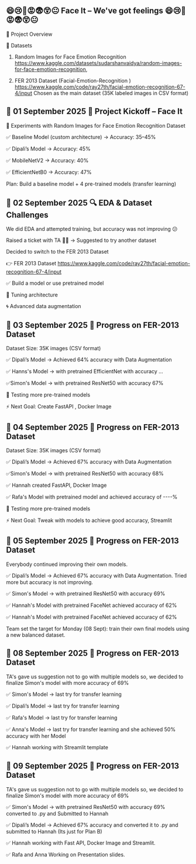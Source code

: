 😄😢🤢😡😨😲😐 Face It – We've got feelings 😄😢🤢😡😨😲😐
------------------------------------------------------------------------------------------------
📌 Project Overview

📂 Datasets
1. Random Images for Face Emotion Recognition
https://www.kaggle.com/datasets/sudarshanvaidya/random-images-for-face-emotion-recognition,

2. FER 2013 Dataset (Facial-Emotion-Recognition )
https://www.kaggle.com/code/ray27th/facial-emotion-recognition-67-4/input
Chosen as the main dataset (35K labeled images in CSV format)


📅 01 September 2025
🚀 Project Kickoff – Face It
------------------------------------------------------------------------------------------------

🧪 Experiments with Random Images for Face Emotion Recognition Dataset

✅ Baseline Model (custom architecture) → Accuracy: 35–45%

✅ Dipali’s Model → Accuracy: 45%

✅ MobileNetV2 → Accuracy: 40%

✅ EfficientNetB0 → Accuracy: 47%


Plan: Build a baseline model + 4 pre-trained models (transfer learning)


📅 02 September 2025
🔍 EDA & Dataset Challenges
------------------------------------------------------------------------------------------------

We did EDA and attempted training, but accuracy was not improving 😕

Raised a ticket with TA 🧑‍🏫 → Suggested to try another dataset

Decided to switch to the FER 2013 Dataset

👉 FER 2013 Dataset
https://www.kaggle.com/code/ray27th/facial-emotion-recognition-67-4/input

✅ Build a model or use pretrained model

🔧 Tuning architecture

🌀 Advanced data augmentation



📅 03 September 2025
💪 Progress on FER-2013 Dataset
------------------------------------------------------------------------------------------------

Dataset Size: 35K images (CSV format)

✅ Dipali’s Model → Achieved 64% accuracy with Data Augmentation

✅ Hanns's Model → with pretrained EfficientNet with accuracy ... 

✅Simon's Model → with pretrained ResNet50 with accuracy 67%

🤖 Testing more pre-trained models

⚡ Next Goal: Create FastAPI , Docker Image 


📅 04 September 2025
💪 Progress on FER-2013 Dataset
------------------------------------------------------------------------------------------------
Dataset Size: 35K images (CSV format)

✅ Dipali’s Model → Achieved 67% accuracy with Data Augmentation 

✅Simon's Model → with pretrained ResNet50 with accuracy 68%

✅ Hannah created FastAPI, Docker Image

✅ Rafa's Model with pretrained model and achieved accuracy of ----%

🤖 Testing more pre-trained models

⚡ Next Goal: Tweak with models to achieve good accuracy, Streamlit

📅 05 September 2025
💪 Progress on FER-2013 Dataset
----------------------------------------------------------------------------------------------

Everybody continued improving their own models.

✅ Dipali’s Model → Achieved 67% accuracy with Data Augmentation. Tried more but accuracy is not improving. 

✅ Simon's Model → with pretrained ResNet50 with accuracy 69%

✅ Hannah's Model with pretrained FaceNet achieved accuracy of 62%

✅ Hannah's Model with pretrained FaceNet achieved accuracy of 62% 

Team set the target for Monday (08 Sept): train their own final models using a new balanced dataset.


📅 08 September 2025
💪 Progress on FER-2013 Dataset
----------------------------------------------------------------------------------------------

TA's gave us suggestion not to go with multiple models so, we decided to finalize Simon's model with more accuracy of 69% 

✅ Simon's Model → last try for transfer learning 

✅ Dipali’s Model → last try for transfer learning 

✅ Rafa's Model → last try for transfer learning 

✅ Anna's Model → last try for transfer learning and she achieved 50% accuracy with her Model

✅ Hannah working with Streamlit template



📅 09 September 2025
💪 Progress on FER-2013 Dataset
----------------------------------------------------------------------------------------------

TA's gave us suggestion not to go with multiple models so, we decided to finalize Simon's model with more accuracy of 69% 

✅ Simon's Model → with pretrained ResNet50 with accuracy 69% converted to .py and Submitted to Hannah

✅ Dipali’s Model → Achieved 67% accuracy and converted it to .py and submitted to Hannah (Its just for Plan B)

✅ Hannah working with Fast API, Docker Image and Streamlit.

✅ Rafa and Anna Working on Presentation slides. 
